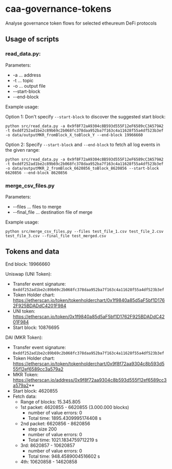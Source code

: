 # caa-governance-tokens
Analyse governance token flows for selected etheureum DeFi protocols

## Usage of scripts

### read_data.py:

Parameters:
- -a ... address
- -t ... topic
- -o ... output file
- --start-block
- --end-block

Example usage:

Option 1: Don't specify `--start-block` to discover the suggested start block:
```
python src/read_data.py -a 0x9f8F72aA9304c8B593d555F12eF6589cC3A579A2 -t 0xddf252ad1be2c89b69c2b068fc378daa952ba7f163c4a11628f55a4df523b3ef -o data/outputMKR_fromBlock_X_toBlock_Y --end-block 19966660
```

Option 2: Specify `--start-block` and `--end-block` to fetch all log events in the given range:
```
python src/read_data.py -a 0x9f8F72aA9304c8B593d555F12eF6589cC3A579A2 -t 0xddf252ad1be2c89b69c2b068fc378daa952ba7f163c4a11628f55a4df523b3ef -o data/outputMKR_2_fromBlock_6620856_toBlock_8620856 --start-block 6620856 --end-block 8620856
```

### merge_csv_files.py

Parameters:
- --files ... files to merge
- --final_file ... destination file of merge

Example usage:
```
python src/merge_csv_files.py --files test_file_1.csv test_file_2.csv test_file_3.csv --final_file test_merged.csv
```

## Tokens and data

End block: 19966660

Uniswap (UNI Token): 
- Transfer event signature: `0xddf252ad1be2c89b69c2b068fc378daa952ba7f163c4a11628f55a4df523b3ef`
- Token Holder chart: https://etherscan.io/token/tokenholderchart/0x1f9840a85d5aF5bf1D1762F925BDADdC4201F984
- UNI token: https://etherscan.io/token/0x1f9840a85d5aF5bf1D1762F925BDADdC4201F984
- Start block: 10876695

DAI (MKR Token):
- Transfer event signature: `0xddf252ad1be2c89b69c2b068fc378daa952ba7f163c4a11628f55a4df523b3ef`
- Token Holder chart: https://etherscan.io/token/tokenholderchart/0x9f8f72aa9304c8b593d555f12ef6589cc3a579a2
- MKR Token: https://etherscan.io/address/0x9f8f72aa9304c8b593d555f12ef6589cc3a579a2**
- Start block: 4620855
- Fetch data:
  - Range of blocks: 15.345.805
  - 1st packet: 4620855 - 6620855 (3.000.000 blocks)
    - number of value errors: 0 
    - Total time: 1895.4309995174408 s
  - 2nd packet: 6620856 - 8620856
    - step size 200
    - number of value errors: 0 
    - Total time: 1021.1834759712219 s
  - 3rd: 8620857 - 10620857
    - number of value errors: 0 
    - Total time: 948.4589004516602 s
  - 4th: 10620858 - 14620858


